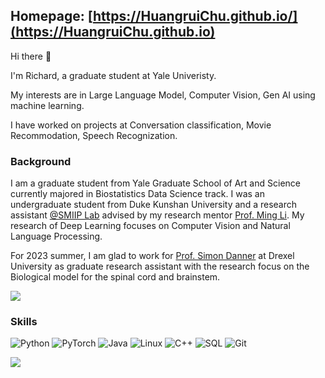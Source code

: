 ## Homepage: [https://HuangruiChu.github.io/](https://HuangruiChu.github.io)
Hi there 👋

I'm Richard, a graduate student at Yale Univeristy.

My interests are in Large Language Model, Computer Vision, Gen AI using machine learning.

I have worked on projects at Conversation classification, Movie Recommodation, Speech Recognization.

### Background
I am a graduate student from Yale Graduate School of Art and Science currently majored in Biostatistics Data Science track.
I was an undergraduate student from Duke Kunshan University and a research assistant [@SMIIP Lab](https://sites.duke.edu/dkusmiip/) advised by my research mentor [Prof. Ming Li](https://scholars.duke.edu/person/MingLi). My research of Deep Learning focuses on Computer Vision and Natural Language Processing.

For 2023 summer, I am glad to work for [Prof. Simon Danner](https://drexel.edu/medicine/faculty/profiles/simon-danner/) at Drexel University as graduate research assistant with the research focus on the Biological model for the spinal cord and brainstem.

<a href="https://github-readme-stats.vercel.app/api?username=HuangruiChu&count_private=true&show_icons=true&theme=aura_dark">
  <img align="center" src="https://github-readme-stats-sigma-five.vercel.app/api?username=HuangruiChu&count_private=true&show_icons=true&theme=aura_dark" />
</a>

### Skills

![Python](https://img.shields.io/badge/-Python-000?&logo=Python)
![PyTorch](https://img.shields.io/badge/-PyTorch-000?&logo=PyTorch)
![Java](https://img.shields.io/badge/-Java-000?&logo=Java&logoColor=007396)
![Linux](https://img.shields.io/badge/-Linux-000?&logo=Linux)
![C++](https://img.shields.io/badge/-c++-black?logo=c%2B%2B)
![SQL](https://img.shields.io/badge/-SQL-000?&logo=MySQL)
![Git](https://img.shields.io/badge/-Git-000?&logo=Git)

![](https://komarev.com/ghpvc/?username=HuangruiChu&style=flat)
